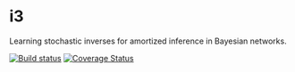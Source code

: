 i3
==

Learning stochastic inverses for amortized inference in Bayesian networks.

[![Build status](https://api.travis-ci.org/stuhlmueller/i3.png)](https://travis-ci.org/stuhlmueller/i3) [![Coverage Status](https://coveralls.io/repos/stuhlmueller/i3/badge.png?branch=master)](https://coveralls.io/r/stuhlmueller/i3?branch=master)

